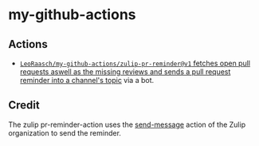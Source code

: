 # my-github-actions
## Actions

- [`LeoRaasch/my-github-actions/zulip-pr-reminder@v1` fetches open pull requests aswell as the missing reviews and sends a pull request reminder into a channel's topic](./zulip-pr-reminder/README.md) via a bot.

## Credit
The zulip pr-reminder-action uses the [send-message](https://github.com/zulip/github-actions-zulip/blob/main/README.md) action of the Zulip organization to send the reminder.

